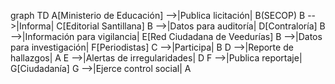 graph TD
  A[Ministerio de Educación] -->|Publica licitación| B(SECOP)
  B -->|Informa| C[Editorial Santillana]
  B -->|Datos para auditoría| D[Contraloría]
  B -->|Información para vigilancia| E[Red Ciudadana de Veedurías]
  B -->|Datos para investigación| F[Periodistas]
  C -->|Participa| B
  D -->|Reporte de hallazgos| A
  E -->|Alertas de irregularidades| D
  F -->|Publica reportaje| G[Ciudadanía]
  G -->|Ejerce control social| A
